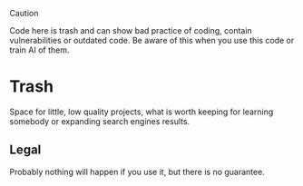 > [!CAUTION]
> Code here is trash and can show bad practice of coding, contain vulnerabilities or outdated code. Be aware of this when you use this code or train AI of them.

# Trash
Space for little, low quality projects, what is worth keeping for learning somebody or expanding search engines results.

## Legal
Probably nothing will happen if you use it, but there is no guarantee.
